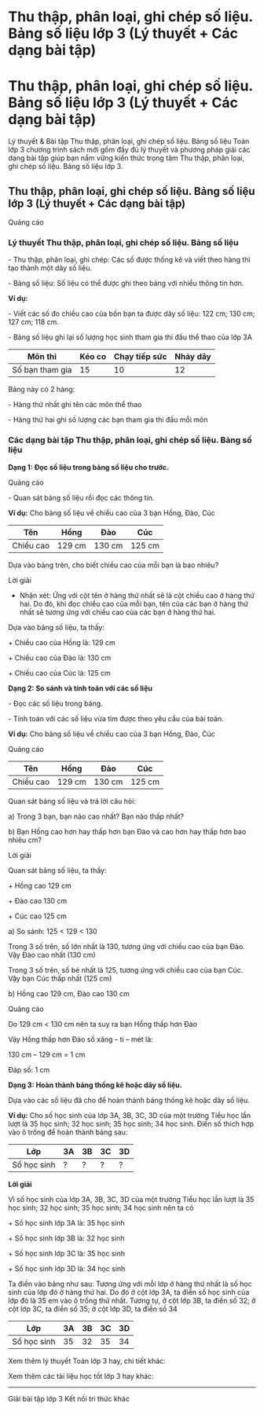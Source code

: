 # Thu thập, phân loại, ghi chép số liệu. Bảng số liệu lớp 3 (Lý thuyết + Các dạng bài tập)

# Thu thập, phân loại, ghi chép số liệu. Bảng số liệu lớp 3 (Lý thuyết + Các dạng bài tập)

Lý thuyết & Bài tập Thu thập, phân loại, ghi chép số liệu. Bảng số liệu Toán lớp 3 chương trình sách mới gồm đầy đủ lý thuyết và phương pháp giải các dạng bài tập giúp bạn nắm vững kiến thức trọng tâm Thu thập, phân loại, ghi chép số liệu. Bảng số liệu lớp 3.

## Thu thập, phân loại, ghi chép số liệu. Bảng số liệu lớp 3 (Lý thuyết + Các dạng bài tập)

Quảng cáo

### Lý thuyết Thu thập, phân loại, ghi chép số liệu. Bảng số liệu

\- Thu thập, phân loại, ghi chép: Các số được thống kê và viết theo hàng thì tạo thành một dãy số liệu. 

\- Bảng số liệu: Số liệu có thể được ghi theo bảng với nhiều thông tin hơn. 

**Ví dụ:**

\- Viết các số đo chiều cao của bốn bạn ta được dãy số liệu: 122 cm; 130 cm; 127 cm; 118 cm. 

\- Bảng số liệu ghi lại số lượng học sinh tham gia thi đấu thể thao của lớp 3A

Môn thi |  Kéo co |  Chạy tiếp sức |  Nhảy dây  
---|---|---|---  
Số bạn tham gia |  15 |  10 |  12  
  
Bảng này có 2 hàng: 

\- Hàng thứ nhất ghi tên các môn thể thao 

\- Hàng thứ hai ghi số lượng các bạn tham gia thi đấu mỗi môn 

### Các dạng bài tập Thu thập, phân loại, ghi chép số liệu. Bảng số liệu

**Dạng 1: Đọc số liệu trong bảng số liệu cho trước.**

Quảng cáo

\- Quan sát bảng số liệu rồi đọc các thông tin. 

**Ví dụ:** Cho bảng số liệu về chiều cao của 3 bạn Hồng, Đào, Cúc

Tên |  Hồng |  Đào |  Cúc  
---|---|---|---  
Chiều cao |  129 cm |  130 cm |  125 cm  
  
Dựa vào bảng trên, cho biết chiều cao của mỗi bạn là bao nhiêu?

Lời giải

* Nhận xét: Ứng với cột tên ở hàng thứ nhất sẽ là cột chiều cao ở hàng thứ hai. Do đó, khi đọc chiều cao của mỗi bạn, tên của các bạn ở hàng thứ nhất sẽ tương ứng với chiều cao của các bạn ở hàng thứ hai.

Dựa vào bảng số liệu, ta thấy:

\+ Chiều cao của Hồng là: 129 cm

\+ Chiều cao của Đào là: 130 cm

\+ Chiều cao của Cúc là: 125 cm

**Dạng 2: So sánh và tính toán với các số liệu**

\- Đọc các số liệu trong bảng. 

\- Tính toán với các số liệu vừa tìm được theo yêu cầu của bài toán. 

**Ví dụ:** Cho bảng số liệu về chiều cao của 3 bạn Hồng, Đào, Cúc

Quảng cáo

Tên |  Hồng |  Đào |  Cúc  
---|---|---|---  
Chiều cao |  129 cm |  130 cm |  125 cm  
  
Quan sát bảng số liệu và trả lời câu hỏi:

a) Trong 3 bạn, bạn nào cao nhất? Bạn nào thấp nhất?

b) Bạn Hồng cao hơn hay thấp hơn bạn Đào và cao hơn hay thấp hơn bao nhiêu cm?

Lời giải

Quan sát bảng số liệu, ta thấy:

\+ Hồng cao 129 cm

\+ Đào cao 130 cm

\+ Cúc cao 125 cm

a) So sánh: 125 < 129 < 130

Trong 3 số trên, số lớn nhất là 130, tương ứng với chiều cao của bạn Đào. Vậy Đào cao nhất (130 cm)

Trong 3 số trên, số bé nhất là 125, tương ứng với chiều cao của bạn Cúc. Vậy bạn Cúc thấp nhất (125 cm)

b) Hồng cao 129 cm, Đào cao 130 cm

Quảng cáo

Do 129 cm < 130 cm nên ta suy ra bạn Hồng thấp hơn Đào

Vậy Hồng thấp hơn Đào số xăng – ti – mét là:

130 cm – 129 cm = 1 cm

Đáp số: 1 cm 

**Dạng 3: Hoàn thành bảng thống kê hoặc dãy số liệu.**

Dựa vào các số liệu đã cho để hoàn thành bảng thống kê hoặc dãy số liệu. 

**Ví dụ:** Cho số học sinh của lớp 3A, 3B, 3C, 3D của một trường Tiểu học lần lượt là 35 học sinh; 32 học sinh; 35 học sinh; 34 học sinh. Điền số thích hợp vào ô trống để hoàn thành bảng sau:

Lớp |  3A |  3B |  3C |  3D  
---|---|---|---|---  
Số học sinh |  ? |  ? |  ? |  ?  
  
**Lời giải**

Vì số học sinh của lớp 3A, 3B, 3C, 3D của một trường Tiểu học lần lượt là 35 học sinh; 32 học sinh; 35 học sinh; 34 học sinh nên ta có

\+ Số học sinh lớp 3A là: 35 học sinh

\+ Số học sinh lớp 3B là: 32 học sinh

\+ Số học sinh lớp 3C là: 35 học sinh

\+ Số học sinh lớp 3D là: 34 học sinh

Ta điền vào bảng như sau: Tương ứng với mỗi lớp ở hàng thứ nhất là số học sinh của lớp đó ở hàng thứ hai. Do đó ở cột lớp 3A, ta điền số học sinh của lớp đó là 35 em vào ô trống thứ nhất. Tương tự, ở cột lớp 3B, ta điền số 32; ở cột lớp 3C, ta điền số 35; ở cột lớp 3D, ta điền số 34

Lớp |  3A |  3B |  3C |  3D  
---|---|---|---|---  
Số học sinh |  35 |  32 |  35 |  34  
  
Xem thêm lý thuyết Toán lớp 3 hay, chi tiết khác:

Xem thêm các tài liệu học tốt lớp 3 hay khác:

* * *

Giải bài tập lớp 3 Kết nối tri thức khác
